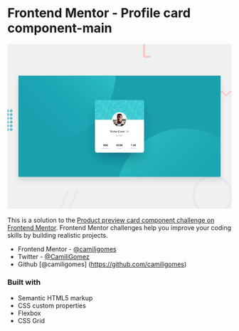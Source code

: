 # Frontend Mentor - Profile card component-main

![Design preview for the Profile card component coding challenge](./design/desktop-preview.jpg)


This is a solution to the [Product preview card component challenge on Frontend Mentor](https://www.frontendmentor.io/challenges/product-preview-card-component-GO7UmttRfa). Frontend Mentor challenges help you improve your coding skills by building realistic projects. 


- Frontend Mentor - [@camiligomes](https://www.frontendmentor.io/profile/camiligomes)
- Twitter - [@CamiliGomez](https://www.twitter.com/camiligomes)
- Github [@camiligomes] (https://github.com/camiligomes)

### Built with

- Semantic HTML5 markup
- CSS custom properties
- Flexbox
- CSS Grid
